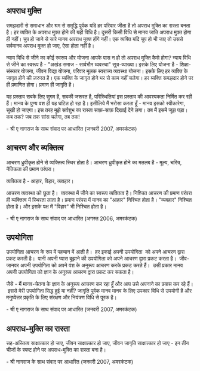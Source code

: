 ## अपराध मुक्ति

समझदारी से समाधान और श्रम से समृद्धि पूर्वक यदि हर परिवार जीता है तो अपराध मुक्ति का रास्ता बनता है। हर व्यक्ति के अपराध मुक्त होने की यही विधि है। दूसरी किसी विधि से मानव जाति अपराध मुक्त होगा ही नहीं। चुप हो जाने से सारे मानव अपराध मुक्त होंगे नहीं। एक व्यक्ति यदि चुप हो भी जाए तो उससे सर्वमानव अपराध मुक्त हो जाए, ऐसा होता नहीं है।

न्याय विधि से जीने का कोई स्वरूप और योजना आपके पास न हो तो अपराध मुक्ति कैसे होगा? न्याय विधि से जीने का स्वरूप है - "अखंड समाज - सार्वभौम व्यवस्था" सूत्र-व्याख्या। इसके लिए योजना है - शिक्षा-संस्कार योजना, जीवन विद्या योजना, परिवार मूलक स्वराज्य व्यवस्था योजना। इसके लिए हर व्यक्ति के जागृत होने की ज़रुरत है। एक व्यक्ति के जागृत होने भर से काम नहीं चलेगा। हर व्यक्ति समझदार होने पर ही प्रमाणित होगा। प्रमाण ही जागृति है।

यह प्रस्ताव सबके लिए सुगम है, सबकी जरूरत है, परिस्थितियां इस प्रस्ताव की आवश्यकता निर्मित कर रही हैं। मानव के पुण्य वश ही यह घटित हो रहा है। इसीलिये मैं भरोसा करता हूँ - मानव इसको स्वीकारेगा, सुखी हो जाएगा। इस तरह मुझे सर्वशुभ का रास्ता साफ़-साफ़ दिखाई देने लगा। तब मैं इसमें जूझ पड़ा। कब तक? जब तक सांस चलेगा, तब तक!

\- श्री ए नागराज के साथ संवाद पर आधारित (जनवरी 2007, अमरकंटक)

## आचरण और व्यक्तित्व

आचरण ध्रुवीकृत होने से व्यक्तित्व स्थिर होता है। आचरण ध्रुवीकृत होने का मतलब है - मूल्य, चरित्र, नैतिकता की प्रमाण परंपरा।

व्यक्तित्व है - आहार, विहार, व्यवहार।

आचरण व्यवस्था को छूता है।  व्यवस्था में जीने का स्वरूप व्यक्तित्व है। निश्चित आचरण की प्रमाण परंपरा ही व्यक्तित्व में स्थिरता लाता है। प्रमाण परंपरा में मानव का "आहार" निश्चित होता है। "व्यवहार\" निश्चित होता है। और इसके पक्ष में "विहार" भी निश्चित होता है।

\- श्री ए नागराज के साथ संवाद पर आधारित (अगस्त 2006, अमरकंटक)

## उपयोगिता

उपयोगिता आचरण के रूप में पहचान में आती है।  हर इकाई अपनी उपयोगिता  को अपने आचरण द्वारा प्रकट करती है।  पानी अपनी प्यास बुझाने की उपयोगिता को अपने आचरण द्वारा प्रकट करता है।  जीव-जानवर अपनी उपयोगिता को अपने वंश के अनुरूप आचरण करके प्रकट करते हैं।  उसी प्रकार मानव अपनी उपयोगिता को ज्ञान के अनुरूप आचरण द्वारा प्रकट कर सकता है।

जैसे - मैं मानव-चेतना के ज्ञान के अनुरूप आचरण कर रहा हूँ और आप उसे अपनाने का प्रयास कर रहे हैं।  इससे मेरी उपयोगिता सिद्ध हुई या नहीं?
जागृति पूर्वक मानव मानव के लिए उपकार विधि से उपयोगी है और मनुष्येत्तर प्रकृति के लिए संरक्षण और नियंत्रण विधि से पूरक है।

\- श्री ए नागराज के साथ संवाद पर आधारित (जनवरी 2007, अमरकंटक)

## अपराध-मुक्ति का रास्ता

सह-अस्तित्व साक्षात्कार हो जाए, जीवन साक्षात्कार हो जाए, जीवन जागृति
साक्षात्कार हो जाए - इन तीन चीजों के स्पष्ट होने पर अपराध-मुक्ति का रास्ता बना है।

\- श्री नागराज के साथ संवाद पर आधारित (जनवरी 2007, अमरकंटक)
